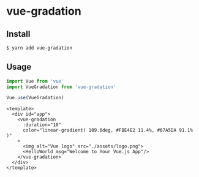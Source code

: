# vue-gradation

## Install

```bash
$ yarn add vue-gradation
```

## Usage

```js
import Vue from 'vue'
import VueGradation from 'vue-gradation'

Vue.use(VueGradation)
```

```vue
<template>
  <div id="app">
    <vue-gradation
      :duration="10"
      color="linear-gradient( 109.6deg, #FBE4E2 11.4%, #67A5DA 91.1% )"
    >
      <img alt="Vue logo" src="./assets/logo.png">
      <HelloWorld msg="Welcome to Your Vue.js App"/>
    </vue-gradation>
  </div>
</template>
```

<!-- ## Project setup
```
yarn install
```

### Compiles and hot-reloads for development
```
yarn run serve
```

### Compiles and minifies for production
```
yarn run build
```

### Run your tests
```
yarn run test
```

### Lints and fixes files
```
yarn run lint
```

### Customize configuration
See [Configuration Reference](https://cli.vuejs.org/config/). -->
